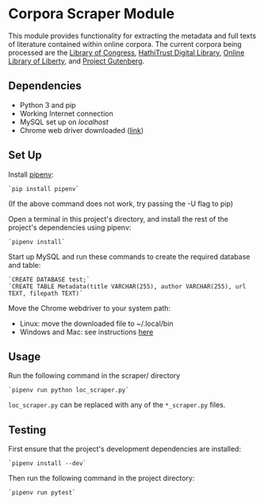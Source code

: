 # Corpora Scraper Module
This module provides functionality for extracting the metadata and full texts of literature contained within
online corpora. The current corpora being processed are the [Library of Congress](https://loc.gov/),
[HathiTrust Digital Library](https://hathitrust.org/), [Online Library of Liberty](https://oll.libertyfund.org/),
and [Project Gutenberg](https://gutenberg.org/).

## Dependencies
- Python 3 and pip
- Working Internet connection
- MySQL set up on _localhost_
- Chrome web driver downloaded ([link](https://sites.google.com/a/chromium.org/chromedriver/))

## Set Up
Install [pipenv](https://pypi.org/project/pipenv/):

    `pip install pipenv`

(If the above command does not work, try passing the -U flag to pip)

Open a terminal in this project's directory, and install the rest
of the project's dependencies using pipenv:
    
    `pipenv install`

Start up MySQL and run these commands to create the required database and table:

    `CREATE DATABASE test;`
    `CREATE TABLE Metadata(title VARCHAR(255), author VARCHAR(255), url TEXT, filepath TEXT)`

Move the Chrome webdriver to your system path:
- Linux: move the downloaded file to ~/.local/bin
- Windows and Mac: see instructions [here](https://zwbetz.com/download-chromedriver-binary-and-add-to-your-path-for-automated-functional-testing/)

## Usage
Run the following command in the scraper/ directory

    `pipenv run python loc_scraper.py`

`loc_scraper.py` can be replaced with any of the `*_scraper.py` files.

## Testing
First ensure that the project's development dependencies are installed:

    `pipenv install --dev`

Then run the following command in the project directory:

    `pipenv run pytest`
